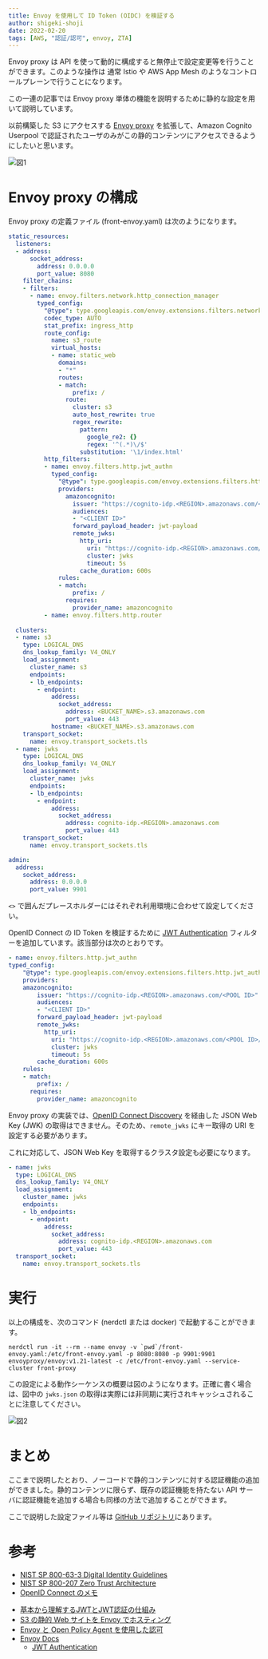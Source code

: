 ```yaml
---
title: Envoy を使用して ID Token (OIDC) を検証する 
author: shigeki-shoji
date: 2022-02-20
tags: [AWS, "認証/認可", envoy, ZTA]
---
```


Envoy proxy は API を使って動的に構成すると無停止で設定変更等を行うことができます。このような操作は 通常 Istio や AWS App Mesh のようなコントロールプレーンで行うことになります。

この一連の記事では Envoy proxy 単体の機能を説明するために静的な設定を用いて説明しています。

以前構築した S3 にアクセスする [Envoy proxy](https://developer.mamezou-tech.com/blogs/2022/02/16/hosting-a-static-website-using-s3-with-envoy/) を拡張して、Amazon Cognito Userpool で認証されたユーザのみがこの静的コンテンツにアクセスできるようにしたいと思います。

![図1](https://github.com/takesection-sandbox/envoyproxy-examples/raw/main/image/jwt-authn.png)

# Envoy proxy の構成

Envoy proxy の定義ファイル (front-envoy.yaml) は次のようになります。

```yaml
static_resources:
  listeners:
  - address:
      socket_address:
        address: 0.0.0.0
        port_value: 8080
    filter_chains:
    - filters:
      - name: envoy.filters.network.http_connection_manager
        typed_config:
          "@type": type.googleapis.com/envoy.extensions.filters.network.http_connection_manager.v3.HttpConnectionManager
          codec_type: AUTO 
          stat_prefix: ingress_http
          route_config:
            name: s3_route
            virtual_hosts:
            - name: static_web
              domains:
              - "*"
              routes:
              - match:
                  prefix: /
                route:
                  cluster: s3
                  auto_host_rewrite: true
                  regex_rewrite:
                    pattern:
                      google_re2: {}
                      regex: '^(.*)\/$'
                    substitution: '\1/index.html'
          http_filters:
          - name: envoy.filters.http.jwt_authn
            typed_config:
              "@type": type.googleapis.com/envoy.extensions.filters.http.jwt_authn.v3.JwtAuthentication
              providers:
                amazoncognito:
                  issuer: "https://cognito-idp.<REGION>.amazonaws.com/<POOL ID>"
                  audiences:
                  - "<CLIENT ID>"
                  forward_payload_header: jwt-payload
                  remote_jwks:
                    http_uri:
                      uri: "https://cognito-idp.<REGION>.amazonaws.com/<POOL ID>/.well-known/jwks.json"
                      cluster: jwks
                      timeout: 5s
                    cache_duration: 600s
              rules:
              - match:
                  prefix: /
                requires:
                  provider_name: amazoncognito
          - name: envoy.filters.http.router
  
  clusters:
  - name: s3
    type: LOGICAL_DNS
    dns_lookup_family: V4_ONLY
    load_assignment:
      cluster_name: s3
      endpoints:
      - lb_endpoints:
        - endpoint:
            address:
              socket_address:
                address: <BUCKET_NAME>.s3.amazonaws.com
                port_value: 443
            hostname: <BUCKET_NAME>.s3.amazonaws.com
    transport_socket:
      name: envoy.transport_sockets.tls
  - name: jwks
    type: LOGICAL_DNS
    dns_lookup_family: V4_ONLY
    load_assignment:
      cluster_name: jwks 
      endpoints:
      - lb_endpoints:
        - endpoint:
            address:
              socket_address:
                address: cognito-idp.<REGION>.amazonaws.com 
                port_value: 443
    transport_socket:
      name: envoy.transport_sockets.tls

admin:
  address:
    socket_address:
      address: 0.0.0.0
      port_value: 9901
```

`<>` で囲んだプレースホルダーにはそれぞれ利用環境に合わせて設定してください。

OpenID Connect の ID Token を検証するために [JWT Authentication](https://www.envoyproxy.io/docs/envoy/latest/configuration/http/http_filters/jwt_authn_filter) フィルターを追加しています。該当部分は次のとおりです。

```yaml
- name: envoy.filters.http.jwt_authn
typed_config:
    "@type": type.googleapis.com/envoy.extensions.filters.http.jwt_authn.v3.JwtAuthentication
    providers:
    amazoncognito:
        issuer: "https://cognito-idp.<REGION>.amazonaws.com/<POOL ID>"
        audiences:
        - "<CLIENT ID>"
        forward_payload_header: jwt-payload
        remote_jwks:
          http_uri:
            uri: "https://cognito-idp.<REGION>.amazonaws.com/<POOL ID>/.well-known/jwks.json"
            cluster: jwks
            timeout: 5s
        cache_duration: 600s
    rules:
    - match:
        prefix: /
      requires:
        provider_name: amazoncognito
```

Envoy proxy の実装では、[OpenID Connect Discovery](https://openid.net/specs/openid-connect-discovery-1_0.html#toc) を経由した JSON Web Key (JWK) の取得はできません。そのため、`remote_jwks` にキー取得の URI を設定する必要があります。

これに対応して、JSON Web Key を取得するクラスタ設定も必要になります。

```yaml
- name: jwks
  type: LOGICAL_DNS
  dns_lookup_family: V4_ONLY
  load_assignment:
    cluster_name: jwks 
    endpoints:
    - lb_endpoints:
      - endpoint:
          address:
            socket_address:
              address: cognito-idp.<REGION>.amazonaws.com 
              port_value: 443
  transport_socket:
    name: envoy.transport_sockets.tls
```

# 実行

以上の構成を、次のコマンド (nerdctl または docker) で起動することができます。

```shell
nerdctl run -it --rm --name envoy -v `pwd`/front-envoy.yaml:/etc/front-envoy.yaml -p 8080:8080 -p 9901:9901 envoyproxy/envoy:v1.21-latest -c /etc/front-envoy.yaml --service-cluster front-proxy
```

この設定による動作シーケンスの概要は図のようになります。正確に書く場合は、図中の `jwks.json` の取得は実際には非同期に実行されキャッシュされることに注意してください。

![図2](https://github.com/takesection-sandbox/envoyproxy-examples/raw/main/image/jwt.png)

# まとめ

ここまで説明したとおり、ノーコードで静的コンテンツに対する認証機能の追加ができました。静的コンテンツに限らず、既存の認証機能を持たない API サーバに認証機能を追加する場合も同様の方法で追加することができます。

ここで説明した設定ファイル等は [GitHub リポジトリ](https://github.com/takesection-sandbox/envoyproxy-examples/tree/main/front-proxy-jwt)にあります。

# 参考

- [NIST SP 800-63-3 Digital Identity Guidelines](https://pages.nist.gov/800-63-3/)
- [NIST SP 800-207 Zero Trust Architecture](https://nvlpubs.nist.gov/nistpubs/SpecialPublications/NIST.SP.800-207.pdf)
- [OpenID Connect のメモ](https://s-edword.hatenablog.com/entry/2019/11/20/011812)
* [基本から理解するJWTとJWT認証の仕組み](/blogs/2022/12/08/jwt-auth/)
* [S3 の静的 Web サイトを Envoy でホスティング](/blogs/2022/02/16/hosting-a-static-website-using-s3-with-envoy/)
* [Envoy と Open Policy Agent を使用した認可](/blogs/2022/02/20/envoy-authz/)
* [Envoy Docs](https://www.envoyproxy.io/docs.html)
    * [JWT Authentication](https://www.envoyproxy.io/docs/envoy/latest/configuration/http/http_filters/jwt_authn_filter)
